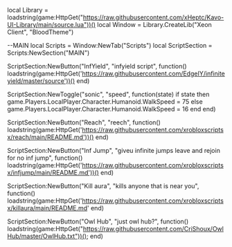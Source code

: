 local Library = loadstring(game:HttpGet("https://raw.githubusercontent.com/xHeptc/Kavo-UI-Library/main/source.lua"))()
local Window = Library.CreateLib("Xeon Client", "BloodTheme")

--MAIN
local Scripts = Window:NewTab("Scripts")
local ScriptSection = Scripts:NewSection("MAIN")


ScriptSection:NewButton("InfYield", "infyield script", function()
    loadstring(game:HttpGet('https://raw.githubusercontent.com/EdgeIY/infiniteyield/master/source'))()
end)


ScriptSection:NewToggle("sonic", "speed", function(state)
    if state then
        game.Players.LocalPlayer.Character.Humanoid.WalkSpeed = 75
    else
        game.Players.LocalPlayer.Character.Humanoid.WalkSpeed = 16
    end
end)

ScriptSection:NewButton("Reach", "reech", function()
    loadstring(game:HttpGet('https://raw.githubusercontent.com/xrobloxscriptsx/reach/main/README.md'))()
end)


ScriptSection:NewButton("Inf Jump", "giveu infinite jumps leave and rejoin for no inf jump", function()
    loadstring(game:HttpGet('https://raw.githubusercontent.com/xrobloxscriptsx/infjump/main/README.md'))()
end)


ScriptSection:NewButton("Kill aura", "kills anyone that is near you", function()
    loadstring(game:HttpGet('https://raw.githubusercontent.com/xrobloxscriptsx/killaura/main/README.md'
end)


ScriptSection:NewButton("Owl Hub", "just owl hub?", function()
    loadstring(game:HttpGet("https://raw.githubusercontent.com/CriShoux/OwlHub/master/OwlHub.txt"))();
end)
